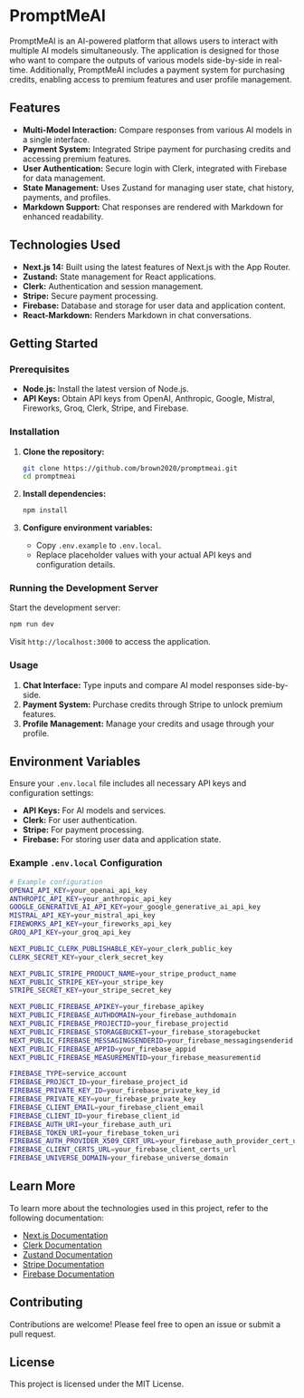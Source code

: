 # PromptMeAI

PromptMeAI is an AI-powered platform that allows users to interact with multiple AI models simultaneously. The application is designed for those who want to compare the outputs of various models side-by-side in real-time. Additionally, PromptMeAI includes a payment system for purchasing credits, enabling access to premium features and user profile management.

## Features

- **Multi-Model Interaction:** Compare responses from various AI models in a single interface.
- **Payment System:** Integrated Stripe payment for purchasing credits and accessing premium features.
- **User Authentication:** Secure login with Clerk, integrated with Firebase for data management.
- **State Management:** Uses Zustand for managing user state, chat history, payments, and profiles.
- **Markdown Support:** Chat responses are rendered with Markdown for enhanced readability.

## Technologies Used

- **Next.js 14:** Built using the latest features of Next.js with the App Router.
- **Zustand:** State management for React applications.
- **Clerk:** Authentication and session management.
- **Stripe:** Secure payment processing.
- **Firebase:** Database and storage for user data and application content.
- **React-Markdown:** Renders Markdown in chat conversations.

## Getting Started

### Prerequisites

- **Node.js:** Install the latest version of Node.js.
- **API Keys:** Obtain API keys from OpenAI, Anthropic, Google, Mistral, Fireworks, Groq, Clerk, Stripe, and Firebase.

### Installation

1. **Clone the repository:**

   ```bash
   git clone https://github.com/brown2020/promptmeai.git
   cd promptmeai
   ```

2. **Install dependencies:**

   ```bash
   npm install
   ```

3. **Configure environment variables:**

   - Copy `.env.example` to `.env.local`.
   - Replace placeholder values with your actual API keys and configuration details.

### Running the Development Server

Start the development server:

```bash
npm run dev
```

Visit `http://localhost:3000` to access the application.

### Usage

1. **Chat Interface:** Type inputs and compare AI model responses side-by-side.
2. **Payment System:** Purchase credits through Stripe to unlock premium features.
3. **Profile Management:** Manage your credits and usage through your profile.

## Environment Variables

Ensure your `.env.local` file includes all necessary API keys and configuration settings:

- **API Keys:** For AI models and services.
- **Clerk:** For user authentication.
- **Stripe:** For payment processing.
- **Firebase:** For storing user data and application state.

### Example `.env.local` Configuration

```bash
# Example configuration
OPENAI_API_KEY=your_openai_api_key
ANTHROPIC_API_KEY=your_anthropic_api_key
GOOGLE_GENERATIVE_AI_API_KEY=your_google_generative_ai_api_key
MISTRAL_API_KEY=your_mistral_api_key
FIREWORKS_API_KEY=your_fireworks_api_key
GROQ_API_KEY=your_groq_api_key

NEXT_PUBLIC_CLERK_PUBLISHABLE_KEY=your_clerk_public_key
CLERK_SECRET_KEY=your_clerk_secret_key

NEXT_PUBLIC_STRIPE_PRODUCT_NAME=your_stripe_product_name
NEXT_PUBLIC_STRIPE_KEY=your_stripe_key
STRIPE_SECRET_KEY=your_stripe_secret_key

NEXT_PUBLIC_FIREBASE_APIKEY=your_firebase_apikey
NEXT_PUBLIC_FIREBASE_AUTHDOMAIN=your_firebase_authdomain
NEXT_PUBLIC_FIREBASE_PROJECTID=your_firebase_projectid
NEXT_PUBLIC_FIREBASE_STORAGEBUCKET=your_firebase_storagebucket
NEXT_PUBLIC_FIREBASE_MESSAGINGSENDERID=your_firebase_messagingsenderid
NEXT_PUBLIC_FIREBASE_APPID=your_firebase_appid
NEXT_PUBLIC_FIREBASE_MEASUREMENTID=your_firebase_measurementid

FIREBASE_TYPE=service_account
FIREBASE_PROJECT_ID=your_firebase_project_id
FIREBASE_PRIVATE_KEY_ID=your_firebase_private_key_id
FIREBASE_PRIVATE_KEY=your_firebase_private_key
FIREBASE_CLIENT_EMAIL=your_firebase_client_email
FIREBASE_CLIENT_ID=your_firebase_client_id
FIREBASE_AUTH_URI=your_firebase_auth_uri
FIREBASE_TOKEN_URI=your_firebase_token_uri
FIREBASE_AUTH_PROVIDER_X509_CERT_URL=your_firebase_auth_provider_cert_url
FIREBASE_CLIENT_CERTS_URL=your_firebase_client_certs_url
FIREBASE_UNIVERSE_DOMAIN=your_firebase_universe_domain
```

## Learn More

To learn more about the technologies used in this project, refer to the following documentation:

- [Next.js Documentation](https://nextjs.org/docs)
- [Clerk Documentation](https://clerk.dev/docs)
- [Zustand Documentation](https://docs.pmnd.rs)
- [Stripe Documentation](https://stripe.com/docs)
- [Firebase Documentation](https://firebase.google.com/docs)

## Contributing

Contributions are welcome! Please feel free to open an issue or submit a pull request.

## License

This project is licensed under the MIT License.
